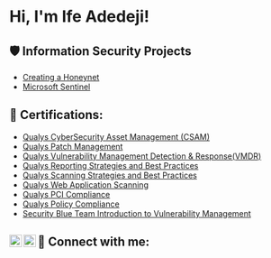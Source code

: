 <h1>Hi, I'm Ife Adedeji! <a href="https://www.linkedin.com/in/ife-adedeji/"> </a>
 
<h2>🛡️ Information Security Projects</h2>
 
- [Creating a Honeynet](Link)
- [Microsoft Sentinel](Link)
  
<h2>📜 Certifications:</h2>
 
  - [Qualys CyberSecurity Asset Management (CSAM)](Link)
  - [Qualys Patch Management](Link)
  - [Qualys Vulnerability Management Detection & Response(VMDR)](Link)
  - [Qualys Reporting Strategies and Best Practices](Link)
  - [Qualys Scanning Strategies and Best Practices](Link)
  - [Qualys Web Application Scanning](Link)
  - [Qualys PCI Compliance](Link)
  - [Qualys Policy Compliance](Link)
  - [Security Blue Team Introduction to Vulnerability Management](Link)
    
<h2>🤳 Connect with me: <a href="https://www.x.com/"><img align="left" alt="yourname | Twitter" width="22px" src="https://cdn.jsdelivr.net/npm/simple-icons@v3/icons/twitter.svg" /></a> <a href="https://linkedin.com/in/ife-adedeji/"><img align="left" alt="yourname | LinkedIn" width="22px" src="https://cdn.jsdelivr.net/npm/simple-icons@v3/icons/linkedin.svg" /></a></h2>
